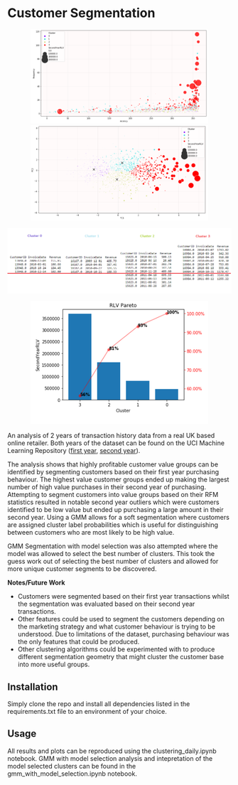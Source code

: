# Customer Segmentation

<p align="center">
  <img src="data/figures/monetary_cluster_rf.png" width="400">
  <img src="data/figures/monetary_cluster_pca.png" width="400">
</p>
<p align="center"><img src="data/figures/typical_customer.png" width=800></p>
<p align="center"><img src="data/figures/pareto.png" width=400></p>

An analysis of 2 years of transaction history data from a real UK based online retailer. Both years of the dataset can be found on the UCI Machine Learning Repository ([first year](https://archive.ics.uci.edu/ml/datasets/Online+Retail+II), [second year](https://archive.ics.uci.edu/ml/datasets/Online+Retail)).

The analysis shows that highly profitable customer value groups can be identified by segmenting customers based on their first year purchasing behaviour. The highest value customer groups ended up making the largest number of high value purchases in their second year of purchasing. Attempting to segment customers into value groups based on their RFM statistics resulted in notable second year outliers which were customers identified to be low value but ended up purchasing a large amount in their second year. Using a GMM allows for a soft segmentation where customers are assigned cluster label probabilities which is useful for distinguishing between customers who are most likely to be high value. 

GMM Segmentation with model selection was also attempted where the model was allowed to select the best number of clusters. This took the guess work out of selecting the best number of clusters and allowed for more unique customer segments to be discovered. 

**Notes/Future Work**

- Customers were segmented based on their first year transactions whilst the segmentation was evaluated based on their second year transactions.
- Other features could be used to segment the customers depending on the marketing strategy and what customer behaviour is trying to be understood. Due to limitations of the dataset, purchasing behaviour was the only features that could be produced.
- Other clustering algorithms could be experimented with to produce different segmentation geometry that might cluster the customer base into more useful groups. 

## Installation

Simply clone the repo and install all dependencies listed in the requirements.txt file to an environment of your choice.

## Usage

All results and plots can be reproduced using the clustering_daily.ipynb notebook. GMM with model selection analysis and intepretation of the model selected clusters can be found in the gmm_with_model_selection.ipynb notebook.
